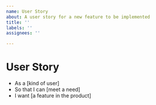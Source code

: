 ```yaml
---
name: User Story
about: A user story for a new feature to be implemented
title: ''
labels: ''
assignees: ''

---
```


# User Story
- As a [kind of user]
- So that I can [meet a need]
- I want [a feature in the product]
